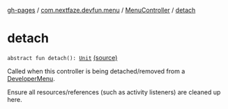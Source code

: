 [gh-pages](../../index.md) / [com.nextfaze.devfun.menu](../index.md) / [MenuController](index.md) / [detach](./detach.md)

# detach

`abstract fun detach(): `[`Unit`](https://kotlinlang.org/api/latest/jvm/stdlib/kotlin/-unit/index.html) [(source)](https://github.com/NextFaze/dev-fun/tree/master/devfun-menu/src/main/java/com/nextfaze/devfun/menu/DeveloperMenu.kt#L66)

Called when this controller is being detached/removed from a [DeveloperMenu](../-developer-menu/index.md).

Ensure all resources/references (such as activity listeners) are cleaned up here.

